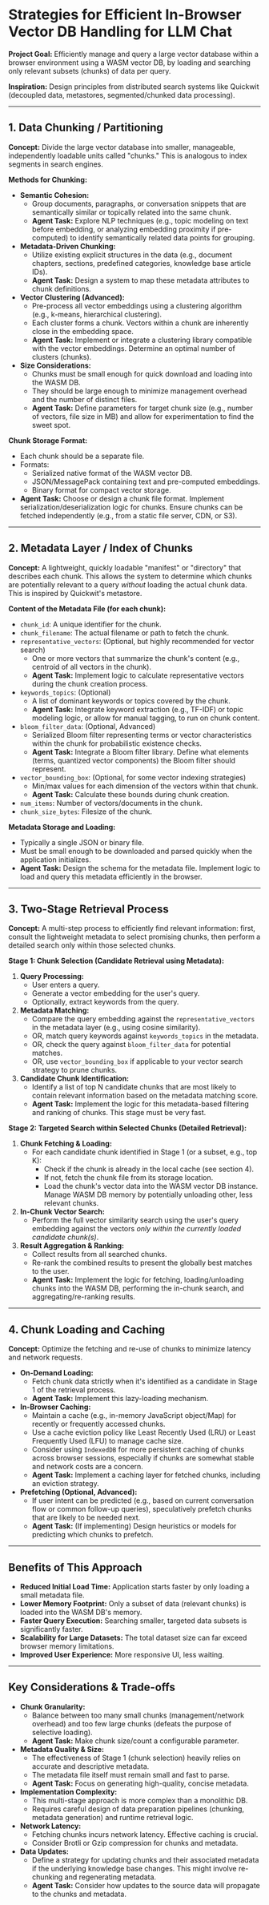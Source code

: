 # Strategies for Efficient In-Browser Vector DB Handling for LLM Chat

**Project Goal:** Efficiently manage and query a large vector database within a browser environment using a WASM vector DB, by loading and searching only relevant subsets (chunks) of data per query.

**Inspiration:** Design principles from distributed search systems like Quickwit (decoupled data, metastores, segmented/chunked data processing).

---

## 1. Data Chunking / Partitioning

**Concept:** Divide the large vector database into smaller, manageable, independently loadable units called "chunks." This is analogous to index segments in search engines.

**Methods for Chunking:**

* **Semantic Cohesion:**
    * Group documents, paragraphs, or conversation snippets that are semantically similar or topically related into the same chunk.
    * **Agent Task:** Explore NLP techniques (e.g., topic modeling on text before embedding, or analyzing embedding proximity if pre-computed) to identify semantically related data points for grouping.
* **Metadata-Driven Chunking:**
    * Utilize existing explicit structures in the data (e.g., document chapters, sections, predefined categories, knowledge base article IDs).
    * **Agent Task:** Design a system to map these metadata attributes to chunk definitions.
* **Vector Clustering (Advanced):**
    * Pre-process all vector embeddings using a clustering algorithm (e.g., k-means, hierarchical clustering).
    * Each cluster forms a chunk. Vectors within a chunk are inherently close in the embedding space.
    * **Agent Task:** Implement or integrate a clustering library compatible with the vector embeddings. Determine an optimal number of clusters (chunks).
* **Size Considerations:**
    * Chunks must be small enough for quick download and loading into the WASM DB.
    * They should be large enough to minimize management overhead and the number of distinct files.
    * **Agent Task:** Define parameters for target chunk size (e.g., number of vectors, file size in MB) and allow for experimentation to find the sweet spot.

**Chunk Storage Format:**

* Each chunk should be a separate file.
* Formats:
    * Serialized native format of the WASM vector DB.
    * JSON/MessagePack containing text and pre-computed embeddings.
    * Binary format for compact vector storage.
* **Agent Task:** Choose or design a chunk file format. Implement serialization/deserialization logic for chunks. Ensure chunks can be fetched independently (e.g., from a static file server, CDN, or S3).

---

## 2. Metadata Layer / Index of Chunks

**Concept:** A lightweight, quickly loadable "manifest" or "directory" that describes each chunk. This allows the system to determine which chunks are potentially relevant to a query *without* loading the actual chunk data. This is inspired by Quickwit's metastore.

**Content of the Metadata File (for each chunk):**

* `chunk_id`: A unique identifier for the chunk.
* `chunk_filename`: The actual filename or path to fetch the chunk.
* `representative_vectors`: (Optional, but highly recommended for vector search)
    * One or more vectors that summarize the chunk's content (e.g., centroid of all vectors in the chunk).
    * **Agent Task:** Implement logic to calculate representative vectors during the chunk creation process.
* `keywords_topics`: (Optional)
    * A list of dominant keywords or topics covered by the chunk.
    * **Agent Task:** Integrate keyword extraction (e.g., TF-IDF) or topic modeling logic, or allow for manual tagging, to run on chunk content.
* `bloom_filter_data`: (Optional, Advanced)
    * Serialized Bloom filter representing terms or vector characteristics within the chunk for probabilistic existence checks.
    * **Agent Task:** Integrate a Bloom filter library. Define what elements (terms, quantized vector components) the Bloom filter should represent.
* `vector_bounding_box`: (Optional, for some vector indexing strategies)
    * Min/max values for each dimension of the vectors within that chunk.
    * **Agent Task:** Calculate these bounds during chunk creation.
* `num_items`: Number of vectors/documents in the chunk.
* `chunk_size_bytes`: Filesize of the chunk.

**Metadata Storage and Loading:**

* Typically a single JSON or binary file.
* Must be small enough to be downloaded and parsed quickly when the application initializes.
* **Agent Task:** Design the schema for the metadata file. Implement logic to load and query this metadata efficiently in the browser.

---

## 3. Two-Stage Retrieval Process

**Concept:** A multi-step process to efficiently find relevant information: first, consult the lightweight metadata to select promising chunks, then perform a detailed search only within those selected chunks.

**Stage 1: Chunk Selection (Candidate Retrieval using Metadata):**

1.  **Query Processing:**
    * User enters a query.
    * Generate a vector embedding for the user's query.
    * Optionally, extract keywords from the query.
2.  **Metadata Matching:**
    * Compare the query embedding against the `representative_vectors` in the metadata layer (e.g., using cosine similarity).
    * OR, match query keywords against `keywords_topics` in the metadata.
    * OR, check the query against `bloom_filter_data` for potential matches.
    * OR, use `vector_bounding_box` if applicable to your vector search strategy to prune chunks.
3.  **Candidate Chunk Identification:**
    * Identify a list of top N candidate chunks that are most likely to contain relevant information based on the metadata matching score.
    * **Agent Task:** Implement the logic for this metadata-based filtering and ranking of chunks. This stage must be very fast.

**Stage 2: Targeted Search within Selected Chunks (Detailed Retrieval):**

1.  **Chunk Fetching & Loading:**
    * For each candidate chunk identified in Stage 1 (or a subset, e.g., top K):
        * Check if the chunk is already in the local cache (see section 4).
        * If not, fetch the chunk file from its storage location.
        * Load the chunk's vector data into the WASM vector DB instance. Manage WASM DB memory by potentially unloading other, less relevant chunks.
2.  **In-Chunk Vector Search:**
    * Perform the full vector similarity search using the user's query embedding against the vectors *only within the currently loaded candidate chunk(s)*.
3.  **Result Aggregation & Ranking:**
    * Collect results from all searched chunks.
    * Re-rank the combined results to present the globally best matches to the user.
    * **Agent Task:** Implement the logic for fetching, loading/unloading chunks into the WASM DB, performing the in-chunk search, and aggregating/re-ranking results.

---

## 4. Chunk Loading and Caching

**Concept:** Optimize the fetching and re-use of chunks to minimize latency and network requests.

* **On-Demand Loading:**
    * Fetch chunk data strictly when it's identified as a candidate in Stage 1 of the retrieval process.
    * **Agent Task:** Implement this lazy-loading mechanism.
* **In-Browser Caching:**
    * Maintain a cache (e.g., in-memory JavaScript object/Map) for recently or frequently accessed chunks.
    * Use a cache eviction policy like Least Recently Used (LRU) or Least Frequently Used (LFU) to manage cache size.
    * Consider using `IndexedDB` for more persistent caching of chunks across browser sessions, especially if chunks are somewhat stable and network costs are a concern.
    * **Agent Task:** Implement a caching layer for fetched chunks, including an eviction strategy.
* **Prefetching (Optional, Advanced):**
    * If user intent can be predicted (e.g., based on current conversation flow or common follow-up queries), speculatively prefetch chunks that are likely to be needed next.
    * **Agent Task:** (If implementing) Design heuristics or models for predicting which chunks to prefetch.

---

## Benefits of This Approach

* **Reduced Initial Load Time:** Application starts faster by only loading a small metadata file.
* **Lower Memory Footprint:** Only a subset of data (relevant chunks) is loaded into the WASM DB's memory.
* **Faster Query Execution:** Searching smaller, targeted data subsets is significantly faster.
* **Scalability for Large Datasets:** The total dataset size can far exceed browser memory limitations.
* **Improved User Experience:** More responsive UI, less waiting.

---

## Key Considerations & Trade-offs

* **Chunk Granularity:**
    * Balance between too many small chunks (management/network overhead) and too few large chunks (defeats the purpose of selective loading).
    * **Agent Task:** Make chunk size/count a configurable parameter.
* **Metadata Quality & Size:**
    * The effectiveness of Stage 1 (chunk selection) heavily relies on accurate and descriptive metadata.
    * The metadata file itself must remain small and fast to parse.
    * **Agent Task:** Focus on generating high-quality, concise metadata.
* **Implementation Complexity:**
    * This multi-stage approach is more complex than a monolithic DB.
    * Requires careful design of data preparation pipelines (chunking, metadata generation) and runtime retrieval logic.
* **Network Latency:**
    * Fetching chunks incurs network latency. Effective caching is crucial.
    * Consider Brotli or Gzip compression for chunks and metadata.
* **Data Updates:**
    * Define a strategy for updating chunks and their associated metadata if the underlying knowledge base changes. This might involve re-chunking and regenerating metadata.
    * **Agent Task:** Consider how updates to the source data will propagate to the chunks and metadata.
